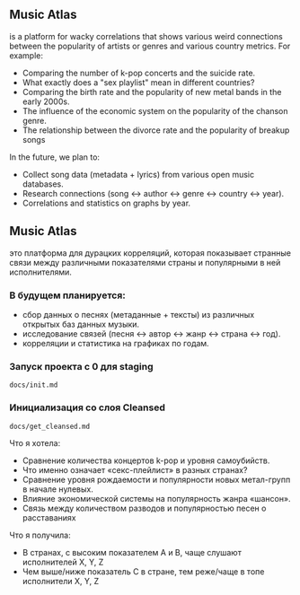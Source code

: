 ## Music Atlas
is a platform for wacky correlations that shows various weird connections between the popularity of artists or genres and various country metrics.
For example:
- Comparing the number of k-pop concerts and the suicide rate.
- What exactly does a "sex playlist" mean in different countries?
- Comparing the birth rate and the popularity of new metal bands in the early 2000s.
- The influence of the economic system on the popularity of the chanson genre.
- The relationship between the divorce rate and the popularity of breakup songs

In the future, we plan to:
- Collect song data (metadata + lyrics) from various open music databases.
- Research connections (song ↔ author ↔ genre ↔ country ↔ year).
- Correlations and statistics on graphs by year.


## Music Atlas
это платформа для дурацких корреляций, которая показывает странные связи между различными показателями страны и популярными в ней исполнителями.

### В будущем планируется:
- сбор данных о песнях (метаданные + тексты) из различных открытых баз данных музыки.
- исследование связей (песня ↔ автор ↔ жанр ↔ страна ↔ год).
- корреляции и статистика на графиках по годам.

### Запуск проекта c 0 для staging
    docs/init.md

### Инициализация cо слоя Cleansed
    docs/get_cleansed.md

Что я хотела:
- Сравнение количества концертов k-pop и уровня самоубийств.
- Что именно означает «секс-плейлист» в разных странах?
- Сравнение уровня рождаемости и популярности новых метал-групп в начале нулевых.
- Влияние экономической системы на популярность жанра «шансон».
- Связь между количеством разводов и популярностью песен о расставаниях

Что я получила:
- В странах, с высоким показателем A и B, чаще слушают исполнителей X, Y, Z
- Чем выше/ниже показатель С в стране, тем реже/чаще в топе исполнители X, Y, Z